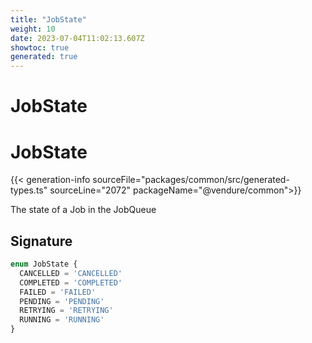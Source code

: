```yaml
---
title: "JobState"
weight: 10
date: 2023-07-04T11:02:13.607Z
showtoc: true
generated: true
---
```

<!-- This file was generated from the Vendure source. Do not modify. Instead, re-run the "docs:build" script -->

# JobState
<div class="symbol">


# JobState

{{< generation-info sourceFile="packages/common/src/generated-types.ts" sourceLine="2072" packageName="@vendure/common">}}

The state of a Job in the JobQueue

## Signature

```TypeScript
enum JobState {
  CANCELLED = 'CANCELLED'
  COMPLETED = 'COMPLETED'
  FAILED = 'FAILED'
  PENDING = 'PENDING'
  RETRYING = 'RETRYING'
  RUNNING = 'RUNNING'
}
```
</div>
